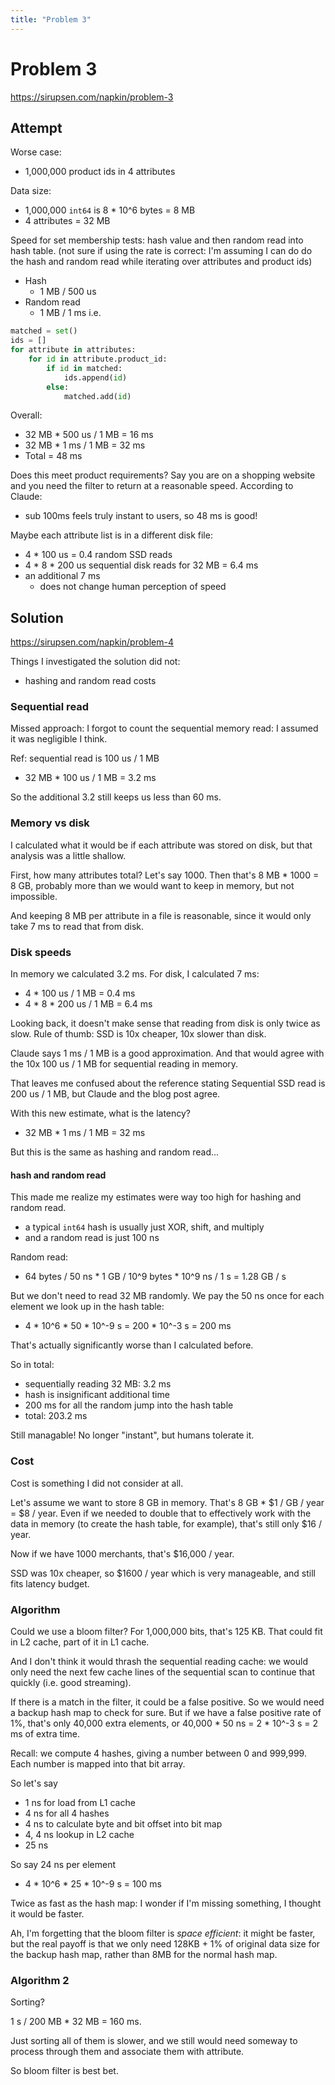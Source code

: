 ```yaml
---
title: "Problem 3"
---
```


# Problem 3

https://sirupsen.com/napkin/problem-3

## Attempt


Worse case:
* 1,000,000 product ids in 4 attributes

Data size:
* 1,000,000 `int64` is 8 * 10^6 bytes = 8 MB
* 4 attributes = 32 MB


Speed for set membership tests:
hash value and then random read into hash table.
(not sure if using the rate is correct: 
I'm assuming I can do do the hash and random read
while iterating over attributes and product ids)
* Hash
    * 1 MB / 500 us
* Random read
    * 1 MB / 1 ms
i.e.
```python
matched = set()
ids = []
for attribute in attributes:
    for id in attribute.product_id:
        if id in matched:
            ids.append(id)
        else:
            matched.add(id)
```

Overall:
* 32 MB * 500 us / 1 MB = 16 ms
* 32 MB * 1 ms / 1 MB = 32 ms
* Total = 48 ms

Does this meet product requirements?
Say you are on a shopping website and 
you need the filter to return at a reasonable speed.
According to Claude:
* sub 100ms feels truly instant to users, so 48 ms is good!

Maybe each attribute list is in a different disk file:
* 4 * 100 us = 0.4 random SSD reads
* 4 * 8 * 200 us sequential disk reads for 32 MB = 6.4 ms
* an additional 7 ms 
    * does not change human perception of speed

## Solution

https://sirupsen.com/napkin/problem-4

Things I investigated the solution did not:
* hashing and random read costs

### Sequential read

Missed approach: I forgot to count the sequential 
memory read: I assumed it was negligible I think.

Ref: sequential read is 100 us / 1 MB
* 32 MB * 100 us / 1 MB = 3.2 ms

So the additional 3.2 still keeps us less than 60 ms.

### Memory vs disk

I calculated what it would be if each attribute was stored
on disk, but that analysis was a little shallow. 

First, how many attributes total? Let's say 1000.
Then that's 8 MB * 1000 = 8 GB, probably more
than we would want to keep in memory, but not impossible. 

And keeping 8 MB per attribute in a file is reasonable,
since it would only take 7 ms to read that from disk. 

### Disk speeds

In memory we calculated 3.2 ms. 
For disk, I calculated 7 ms:
* 4 * 100 us / 1 MB = 0.4 ms
* 4 * 8 * 200 us / 1 MB = 6.4 ms

Looking back, it doesn't make sense that reading from disk is only 
twice as slow. Rule of thumb: SSD is 10x cheaper, 10x slower than disk. 

Claude says 1 ms / 1 MB is a good approximation. And that would
agree with the 10x 100 us / 1 MB for sequential reading in memory.

That leaves me confused about the reference stating Sequential SSD
read is 200 us / 1 MB, but Claude and the blog post agree. 

With this new estimate, what is the latency?
* 32 MB * 1 ms / 1 MB = 32 ms

But this is the same as hashing and random read...

#### hash and random read

This made me realize my estimates were way too high for
hashing and random read. 
* a typical `int64` hash is usually just XOR, shift, and multiply
* and a random read is just 100 ns

Random read:
* 64 bytes / 50 ns * 1 GB / 10^9 bytes * 10^9 ns / 1 s = 1.28 GB / s

But we don't need to read 32 MB randomly.
We pay the 50 ns once for each element we look up in the hash table:
* 4 * 10^6 * 50 * 10^-9 s = 200 * 10^-3 s = 200 ms

That's actually significantly worse than I calculated before. 

So in total: 
* sequentially reading 32 MB: 3.2 ms
* hash is insignificant additional time
* 200 ms for all the random jump into the hash table
* total: 203.2 ms

Still managable! No longer "instant", but humans tolerate it. 

### Cost

Cost is something I did not consider at all. 

Let's assume we want to store 8 GB in memory. 
That's 8 GB *  $1 / GB / year = $8 / year.
Even if we needed to double that to effectively work
with the data in memory (to create the hash table, for example),
that's still only $16 / year.

Now if we have 1000 merchants, that's $16,000 / year.

SSD was 10x cheaper, so $1600 / year which is very manageable,
and still fits latency budget.

### Algorithm 

Could we use a bloom filter? 
For 1,000,000 bits, that's 125 KB. That could fit in L2 cache,
part of it in L1 cache. 

And I don't think it would thrash the sequential reading cache:
we would only need the next few cache lines of the sequential scan
to continue that quickly (i.e. good streaming).

If there is a match in the filter, it could be a false positive.
So we would need a backup hash map to check for sure.
But if we have a false positive rate of 1%, that's only 40,000
extra elements, or 40,000 * 50 ns = 2 * 10^-3 s = 2 ms of extra time.

Recall: we compute 4 hashes, giving a number between 0 and 999,999.
Each number is mapped into that bit array.

So let's say
* 1 ns for load from L1 cache
* 4 ns for all 4 hashes
* 4 ns to calculate byte and bit offset into bit map
* 4, 4 ns lookup in L2 cache
* 25 ns 

So say 24 ns per element
* 4 * 10^6 * 25 * 10^-9 s = 100 ms

Twice as fast as the hash map:
I wonder if I'm missing something, 
I thought it would be faster.

Ah, I'm forgetting that the bloom filter is
_space efficient_: it might be faster, but the
real payoff is that we only need 128KB + 1% of
original data size for the backup hash map,
rather than 8MB for the normal hash map. 

### Algorithm 2

Sorting?

1 s / 200 MB * 32 MB = 160 ms.

Just sorting all of them is slower,
and we still would need someway to process
through them and associate them with attribute.

So bloom filter is best bet.
